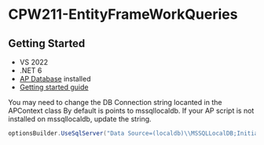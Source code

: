 # CPW211-EntityFrameWorkQueries

## Getting Started
- VS 2022
- .NET 6
- [AP Database](create_ap.sql) installed
- [Getting started guide](https://docs.microsoft.com/en-us/ef/core/managing-schemas/scaffolding?tabs=vs)

You may need to change the DB Connection string locanted in the APContext class
By default is points to mssqllocaldb. If your AP script is not installed on mssqllocaldb, update the string.
```csharp
optionsBuilder.UseSqlServer("Data Source=(localdb)\\MSSQLLocalDB;Initial Catalog=AP");
```
